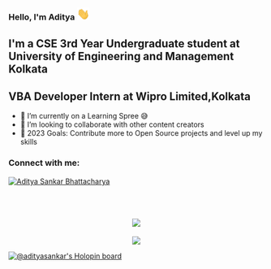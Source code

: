 ### Hello, I'm Aditya <img src="https://raw.githubusercontent.com/cpriyam49/cpriyam49/master/Hi.gif" width="25px" />
## I'm a CSE 3rd Year Undergraduate student at University of Engineering and Management Kolkata
## VBA Developer Intern at Wipro Limited,Kolkata

- 🌱 I’m currently on a Learning Spree 😅
- 👯 I’m looking to collaborate with other content creators
- 🥅 2023 Goals: Contribute more to Open Source projects and level up my skills

### Connect with me:

<a href="https://www.linkedin.com/in/aditya-sankar-bhattacharya-97ba63209/" target="blank"><img align="center" src="https://raw.githubusercontent.com/rahuldkjain/github-profile-readme-generator/master/src/images/icons/Social/linked-in-alt.svg" alt="Aditya Sankar Bhattacharya" height="30" width="40" /></a>

<br />
<br>
<p align="center">
   <img align="center" src="https://gpvc.arturio.dev/AdityaSankar23">
<br><br>
<img align="center" src="https://github-readme-stats.vercel.app/api?username=AdityaSankar23&theme=midnight-purple&show_icons=true&count_private=true">


[![@adityasankar's Holopin board](https://holopin.me/adityasankar)](https://holopin.io/@adityasankar)

